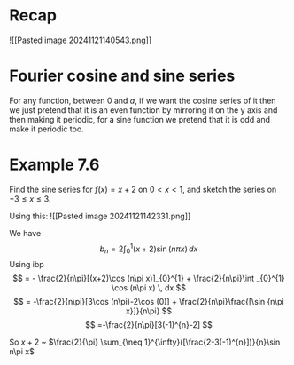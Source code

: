 # Recap
![[Pasted image 20241121140543.png]]

# Fourier cosine and sine series

For any function, between $0$ and $a$, if we want the cosine series of it then we just pretend that it is an even function by mirroring it on the y axis and then making it periodic, for a sine function we pretend that it is odd and make it periodic too.

# Example 7.6

Find the sine series for $f(x) = x + 2$ on $0<x<1$, and sketch the series on $-3\leq x\leq 3$.

Using this:
![[Pasted image 20241121142331.png]]

We have $$
b_{n} = 2 \int _{0}^{1}(x+2)\sin (n\pi x ) \, dx 
$$
Using ibp $$
= - \frac{2}{n\pi}[(x+2)\cos (n\pi x)]_{0}^{1} + \frac{2}{n\pi}\int _{0}^{1} \cos (n\pi x) \, dx 
$$
$$
= -\frac{2}{n\pi}[3\cos (n\pi)-2\cos (0)] + \frac{2}{n\pi}\frac{[\sin {n\pi x}]}{n\pi} 
$$
$$
=-\frac{2}{n\pi}[3(-1)^{n}-2]
$$

So $x+2$ ~ $\frac{2}{\pi} \sum_{\neq 1}^{\infty}([\frac{2-3(-1)^{n}])}{n}\sin n\pi x$

